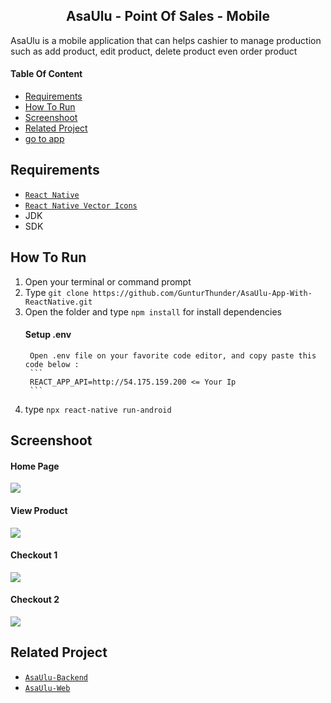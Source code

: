 <section id="home">
	
<h1 align="center">AsaUlu - Point Of Sales - Mobile</h1>

AsaUlu is a mobile application that can helps cashier to manage production such as add product, edit product, delete product even order product
</section>

#### Table Of Content
<div class="header">
	<ul>
		<li><a href="#requirements">Requirements</a></li>
		<li><a href="#how-to-run">How To Run</a></li>
		<li><a href="#screenshoot">Screenshoot</a></li>
		<li><a href="#related-project">Related Project</a></li>
		<li class="app"><a href="https://firebasestorage.googleapis.com/v0/b/bampor-a3faa.appspot.com/o/apk%2FasaUluApp.apk?alt=media&token=d8369847-8418-4a79-9ec1-882da87c384a" target="_blank">go to app</a></li>
	</ul>
</div>

<section id="requirements">
	
## Requirements
* [`React Native`](https://reactnative.dev/)
* [`React Native Vector Icons`](https://github.com/oblador/react-native-vector-icons)
* JDK
* SDK
</section>

<section id="how-to-run">
	
## How To Run
1. Open your terminal or command prompt
2. Type `git clone https://github.com/GunturThunder/AsaUlu-App-With-ReactNative.git`
3. Open the folder and type `npm install` for install dependencies
	#### Setup .env
		Open .env file on your favorite code editor, and copy paste this code below :
		```
		REACT_APP_API=http://54.175.159.200 <= Your Ip
		```
6. type `npx react-native run-android`
</section>

<section id="screenshoot">
	
## Screenshoot
<div class="demo">
    <div class="items">
    	<h4 class="title-demo">Home Page</h4>
		<img class="img-demo" src="https://github.com/GunturThunder/AsaUlu-App-With-ReactNative/blob/master/img-portfolio/home.png?raw=true">  
    </div>
    <div class="items">
    	<h4 class="title-demo">View Product</h4>
		<img class="img-demo" src="https://github.com/GunturThunder/AsaUlu-App-With-ReactNative/blob/master/img-portfolio/modal.png?raw=true">  
    </div>
    <div class="items">
    	<h4 class="title-demo">Checkout 1</h4>
		<img class="img-demo" src="https://github.com/GunturThunder/AsaUlu-App-With-ReactNative/blob/master/img-portfolio/checkout-1.png?raw=true">  
    </div>
    <div class="items">
    	<h4 class="title-demo">Checkout 2</h4>
		<img class="img-demo" src="https://github.com/GunturThunder/AsaUlu-App-With-ReactNative/blob/master/img-portfolio/checkout-2.png?raw=true">  
    </div>
</div>
</section>

<section id="related-project">
	
## Related Project
* [`AsaUlu-Backend`](https://firebasestorage.googleapis.com/v0/b/telkom-sigma.appspot.com/o/telkomsigma.apk?alt=media&token=51cf28e1-4813-408b-9fa9-8e0ca0fd101b)
* [`AsaUlu-Web`](https://github.com/GunturThunder/Pont-Of-Sale-App-Using-ReactJs-Redux.git)
</section>
